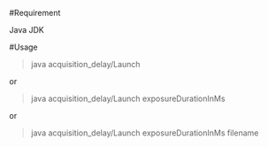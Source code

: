 #Requirement

Java JDK

#Usage

> java acquisition_delay/Launch

or

> java acquisition_delay/Launch exposureDurationInMs

or

> java acquisition_delay/Launch exposureDurationInMs filename